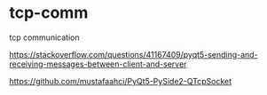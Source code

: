 # tcp-comm

tcp communication

https://stackoverflow.com/questions/41167409/pyqt5-sending-and-receiving-messages-between-client-and-server

https://github.com/mustafaahci/PyQt5-PySide2-QTcpSocket
